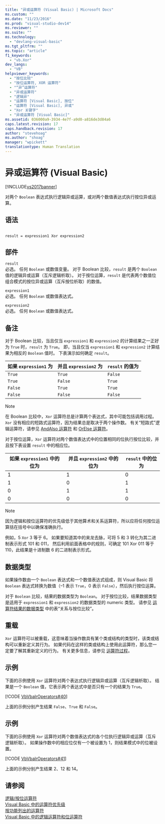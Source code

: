 ```yaml
---
title: "异或运算符 (Visual Basic) | Microsoft Docs"
ms.custom: ""
ms.date: "11/23/2016"
ms.prod: "visual-studio-dev14"
ms.reviewer: ""
ms.suite: ""
ms.technology: 
  - "devlang-visual-basic"
ms.tgt_pltfrm: ""
ms.topic: "article"
f1_keywords: 
  - "vb.Xor"
dev_langs: 
  - "VB"
helpviewer_keywords: 
  - "按位比较"
  - "按位运算符, XOR 运算符"
  - "“异”运算符"
  - "异或运算符"
  - "逻辑异"
  - "运算符 [Visual Basic], 按位"
  - "运算符 [Visual Basic], 异或"
  - "Xor 关键字"
  - "异或运算符 [Visual Basic]"
ms.assetid: 036000a9-3934-4e7f-a9d0-a816de3d84a6
caps.latest.revision: 17
caps.handback.revision: 17
author: "stevehoag"
ms.author: "shoag"
manager: "wpickett"
translationtype: Human Translation
---
```

# 异或运算符 (Visual Basic)
[!INCLUDE[vs2017banner](../../../csharp/includes/vs2017banner.md)]

对两个 `Boolean` 表达式执行逻辑异或运算，或对两个数值表达式执行按位异或运算。  
  
## 语法  
  
```  
  
result = expression1 Xor expression2  
```  
  
## 部件  
 `result`  
 必选。  任何 `Boolean` 或数值变量。  对于 Boolean 比较，`result` 是两个 `Boolean` 值的逻辑异或运算（互斥逻辑析取）。  对于按位运算，`result` 是代表两个数值位组合模式的按位异或运算（互斥按位析取）的数值。  
  
 `expression1`  
 必选。  任何 `Boolean` 或数值表达式。  
  
 `expression2`  
 必选。  任何 `Boolean` 或数值表达式。  
  
## 备注  
 对于 Boolean 比较，当且仅当 `expression1` 和 `expression2` 的计算结果之一正好为 `True` 时，`result` 为 `True`。  即，当且仅当 `expression1` 和 `expression2` 计算结果为相反的 `Boolean` 值时。  下表演示如何确定 `result`。  
  
|如果 `expression1` 为|并且 `expression2` 为|`result` 的值为|  
|------------------------|------------------------|------------------|  
|`True`|`True`|`False`|  
|`True`|`False`|`True`|  
|`False`|`True`|`True`|  
|`False`|`False`|`False`|  
  
> [!NOTE]
>  在 Boolean 比较中，`Xor` 运算符总是计算两个表达式，其中可能包括调用过程。  `Xor` 没有相应的短路式运算符，因为结果总是取决于两个操作数。  有关“短路式”逻辑运算符，请参见 [AndAlso 运算符](../../../visual-basic/language-reference/operators/andalso-operator.md) 和 [OrElse 运算符](../../../visual-basic/language-reference/operators/orelse-operator.md)。  
  
 对于按位运算，`Xor` 运算符对两个数值表达式中的位置相同的位执行按位比较，并且按下表设置 `result` 中的相应位。  
  
|如果 `expression1` 中的位为|并且 `expression2` 中的位为|`result` 中的位为|  
|---------------------------|---------------------------|-------------------|  
|1|1|0|  
|1|0|1|  
|0|1|1|  
|0|0|0|  
  
> [!NOTE]
>  因为逻辑和按位运算符的优先级低于其他算术和关系运算符，所以应将任何按位运算括在括号中以确保准确执行。  
  
 例如，5 `Xor` 3 等于 6。  如果要知道其中的来龙去脉，可将 5 和 3 转化为其二进制表示形式 101 和 011，  然后利用前面表格中的规则，可确定 101 Xor 011 等于 110，此结果是十进制数 6 的二进制表示形式。  
  
## 数据类型  
 如果操作数由一个 `Boolean` 表达式和一个数值表达式组成，则 Visual Basic 将 `Boolean` 表达式转换为数值（–1 表示 `True`，0 表示 `False`），然后执行按位运算。  
  
 对于 `Boolean` 比较，结果的数据类型为 `Boolean`。  对于按位比较，结果数据类型是适用于 `expression1` 和 `expression2` 的数据类型的 numeric 类型。  请参见 [运算符结果的数据类型](../../../visual-basic/language-reference/operators/data-types-of-operator-results.md) 中的表“关系与按位比较”。  
  
## 重载  
 `Xor` 运算符可以被重载，这意味着当操作数具有某个类或结构的类型时，该类或结构可以重新定义其行为。  如果代码在这样的类或结构上使用此运算符，那么您一定要了解其重新定义的行为。  有关更多信息，请参见 [运算符过程](../../../visual-basic/programming-guide/language-features/procedures/operator-procedures.md)。  
  
## 示例  
 下面的示例使用 `Xor` 运算符对两个表达式执行逻辑异或运算（互斥逻辑析取）。  结果是一个 `Boolean` 值，它表示两个表达式中是否只有一个的结果为 `True`。  
  
 [!CODE [VbVbalrOperators#40](../CodeSnippet/VS_Snippets_VBCSharp/VbVbalrOperators#40)]  
  
 上面的示例分别产生结果 `False`、`True` 和 `False`。  
  
## 示例  
 下面的示例使用 `Xor` 运算符对两个数值表达式的各个位执行逻辑异或运算（互斥逻辑析取）。  如果操作数中的相应位仅有一个被设置为 1，则结果模式中的位被设置。  
  
 [!CODE [VbVbalrOperators#41](../CodeSnippet/VS_Snippets_VBCSharp/VbVbalrOperators#41)]  
  
 上面的示例分别产生结果 2、12 和 14。  
  
## 请参阅  
 [逻辑\/按位运算符](../../../visual-basic/language-reference/operators/logical-bitwise-operators.md)   
 [Visual Basic 中的运算符优先级](../../../visual-basic/language-reference/operators/operator-precedence.md)   
 [按功能列出的运算符](../../../visual-basic/language-reference/operators/operators-listed-by-functionality.md)   
 [Visual Basic 中的逻辑运算符和位运算符](../../../visual-basic/programming-guide/language-features/operators-and-expressions/logical-and-bitwise-operators.md)